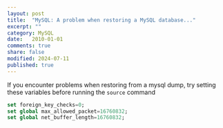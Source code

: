 ```yaml
---
layout: post
title:  "MySQL: A problem when restoring a MySQL database..."
excerpt: ""
category: MySQL
date:   2010-01-01
comments: true
share: false
modified: 2024-07-11
published: true
---
```


If you encounter problems when restoring from a mysql dump, try setting these variables before running the `source` command

```sql
set foreign_key_checks=0;
set global max_allowed_packet=16760832;
set global net_buffer_length=16760832;
```


